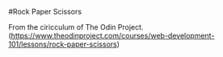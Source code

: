 #Rock Paper Scissors

From the ciricculum of The Odin Project.  (https://www.theodinproject.com/courses/web-development-101/lessons/rock-paper-scissors)
